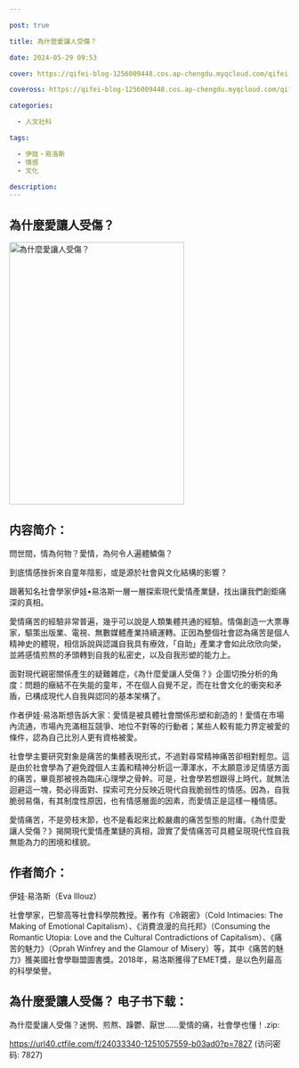 ```yaml
---

post: true

title: 為什麼愛讓人受傷？

date: 2024-05-29 09:53

cover: https://qifei-blog-1256009448.cos.ap-chengdu.myqcloud.com/qifei-blog/65c8cc6d9f345e8d036ee069.jpg

coveross: https://qifei-blog-1256009448.cos.ap-chengdu.myqcloud.com/qifei-blog/65c8cc6d9f345e8d036ee069.jpg

categories:

  - 人文社科

tags:

  - 伊娃‧易洛斯
  - 情感
  - 文化

description:
---
```




## 為什麼愛讓人受傷？
<img alt="為什麼愛讓人受傷？ " class="aligncenter loaded" data-was-processed="true" decoding="async" fetchpriority="high" height="471" src="https://qifei-blog-1256009448.cos.ap-chengdu.myqcloud.com/qifei-blog/65c8cc6d9f345e8d036ee069.jpg " style="cursor: zoom-in;" width="314"/>

## 内容简介：

問世間，情為何物？愛情，為何令人遍體鱗傷？

到底情感挫折來自童年陰影，或是源於社會與文化結構的影響？

跟著知名社會學家伊娃•易洛斯一層一層探索現代愛情產業鏈，找出讓我們創鉅痛深的真相。

愛情痛苦的經驗非常普遍，幾乎可以說是人類集體共通的經驗。情傷創造一大票專家，驅策出版業、電視、無數媒體產業持續運轉。正因為整個社會認為痛苦是個人精神史的體現，相信訴說與認識自我具有療效，「自助」產業才會如此欣欣向榮，並將感情煎熬的矛頭轉到自我的私密史，以及自我形塑的能力上。

面對現代親密關係產生的疑難雜症，《為什麼愛讓人受傷？》企圖切換分析的角度：問題的癥結不在失能的童年，不在個人自覺不足，而在社會文化的衝突和矛盾，已構成現代人自我與認同的基本架構了。

作者伊娃‧易洛斯想告訴大家：愛情是被具體社會關係形塑和創造的！愛情在市場內流通，市場內充滿相互競爭、地位不對等的行動者；某些人較有能力界定被愛的條件，認為自己比別人更有資格被愛。

社會學主要研究對象是痛苦的集體表現形式，不過對尋常精神痛苦卻相對輕忽。這是由於社會學為了避免蹚個人主義和精神分析這一潭渾水，不太願意涉足情感方面的痛苦，畢竟那被視為臨床心理學之骨幹。可是，社會學若想跟得上時代，就無法迴避這一塊，勢必得面對、探索可充分反映近現代自我脆弱性的情感。因為，自我脆弱易傷，有其制度性原因，也有情感層面的因素，而愛情正是這樣一種情感。

愛情痛苦，不是旁枝末節，也不是看起來比較嚴肅的痛苦型態的附庸。《為什麼愛讓人受傷？》揭開現代愛情產業鏈的真相，證實了愛情痛苦可具體呈現現代性自我無能為力的困境和樣貌。

## 作者简介：

伊娃‧易洛斯（Eva Illouz）

社會學家，巴黎高等社會科學院教授。著作有《冷親密》（Cold Intimacies: The Making of Emotional Capitalism）、《消費浪漫的烏托邦》（Consuming the Romantic Utopia: Love and the Cultural Contradictions of Capitalism）、《痛苦的魅力》（Oprah Winfrey and the Glamour of Misery）等，其中《痛苦的魅力》獲美國社會學聯盟圖書獎。2018年，易洛斯獲得了EMET獎，是以色列最高的科學榮譽。

## 為什麼愛讓人受傷？ 电子书下载：



為什麼愛讓人受傷？迷惘、煎熬、躁鬱、厭世……愛情的痛，社會學也懂！.zip: 

https://url40.ctfile.com/f/24033340-1251057559-b03ad0?p=7827 (访问密码: 7827)
